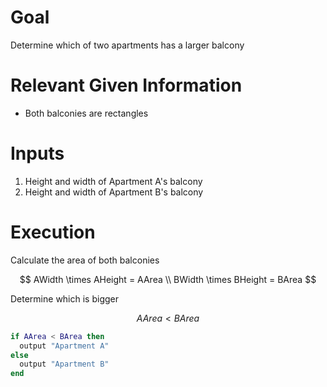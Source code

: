 # Goal
Determine which of two apartments has a larger balcony

# Relevant Given Information
- Both balconies are rectangles

# Inputs
1. Height and width of Apartment A's balcony
1. Height and width of Apartment B's balcony

# Execution
Calculate the area of both balconies

$$
AWidth \times AHeight = AArea \\
BWidth \times BHeight = BArea
$$

Determine which is bigger

$$
AArea < BArea
$$

```lua
if AArea < BArea then
  output "Apartment A"
else
  output "Apartment B"
end
```
